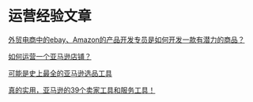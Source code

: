 # 运营经验文章

[外贸电商中的ebay、Amazon的产品开发专员是如何开发一款有潜力的商品？](https://www.zhihu.com/question/23873293/answer/358601353)

[如何运营一个亚马逊店铺？](https://www.zhihu.com/question/41612612)

[可能是史上最全的亚马逊选品工具](https://zhuanlan.zhihu.com/p/30820916)

[真的实用，亚马逊的39个卖家工具和服务工具！](http://www.sohu.com/a/126192820_407477)


